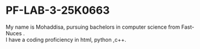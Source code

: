 # PF-LAB-3-25K0663
My name is Mohaddisa, pursuing bachelors in computer science from Fast-Nuces .
</br>
I have a coding proficiency in html, python ,c++.
